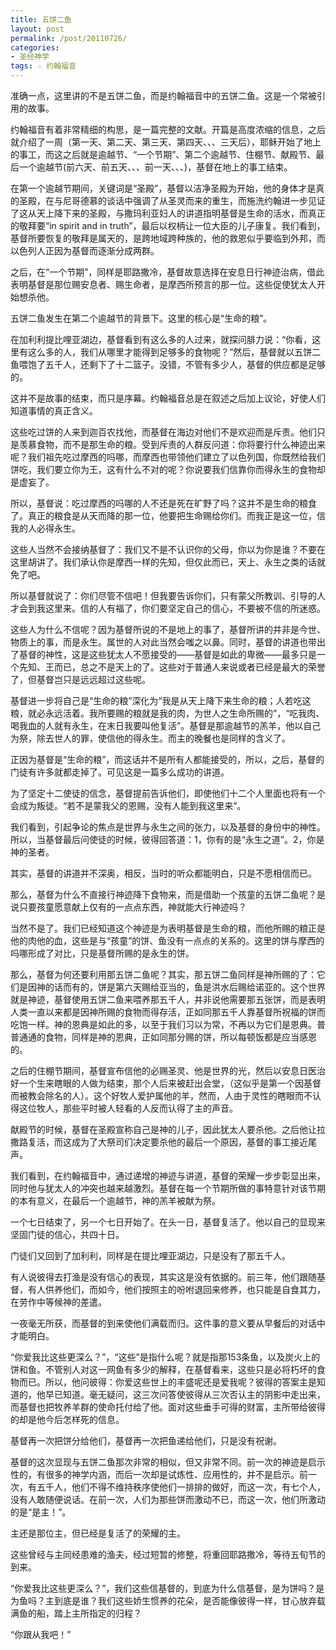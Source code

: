 ```yaml
---
title: 五饼二鱼
layout: post
permalink: /post/20110726/
categories:
- 圣经神学
tags: ☆ 约翰福音
---
```


准确一点，这里讲的不是五饼二鱼，而是约翰福音中的五饼二鱼。这是一个常被引用的故事。

约翰福音有着非常精细的构思，是一篇完整的文献。开篇是高度浓缩的信息，之后就介绍了一周（第一天、第二天、第三天、第四天、、、三天后），耶稣开始了地上的事工，而这之后就是逾越节、“一个节期”、第二个逾越节、住棚节、献殿节、最后一个逾越节(前六天、前五天、、、前一天、、、)，基督在地上的事工结束。

在第一个逾越节期间，关键词是“圣殿”，基督以洁净圣殿为开始，他的身体才是真的圣殿，在与尼哥德慕的谈话中强调了从圣灵而来的重生，而施洗约翰进一步见证了这从天上降下来的圣殿，与撒玛利亚妇人的讲道指明基督是生命的活水，而真正的敬拜要“in spirit and in truth”，最后以权柄让一位大臣的儿子康复。我们看到，基督所要恢复的敬拜是属天的，是跨地域跨种族的，他的救恩似乎要临到外邦，而以色列人正因为基督而逐渐分成两群。

之后，在“一个节期”，同样是耶路撒冷，基督故意选择在安息日行神迹治病，借此表明基督是那位赐安息者、赐生命者，是摩西所预言的那一位。这些促使犹太人开始想杀他。

五饼二鱼发生在第二个逾越节的背景下。这里的核心是“生命的粮”。

在加利利提比哩亚湖边，基督看到有这么多的人过来，就探问腓力说：“你看，这里有这么多的人，我们从哪里才能得到足够多的食物呢？”然后，基督就以五饼二鱼喂饱了五千人，还剩下了十二篮子。没错，不管有多少人，基督的供应都是足够的。

这并不是故事的结束，而只是序幕。约翰福音总是在叙述之后加上议论，好使人们知道事情的真正含义。

这些吃过饼的人来到迦百农找他，而基督在海边对他们不是欢迎而是斥责。他们只是羡慕食物，而不是那生命的粮。受到斥责的人群反问道：你将要行什么神迹出来呢？我们祖先吃过摩西的吗哪，而摩西也带领他们建立了以色列国，你既然给我们饼吃，我们要立你为王，这有什么不对的呢？你说要我们信靠你而得永生的食物却是虚妄了。

所以，基督说：吃过摩西的吗哪的人不还是死在旷野了吗？这并不是生命的粮食了。真正的粮食是从天而降的那一位，他要把生命赐给你们。而我正是这一位，信我的人必得永生。

这些人当然不会接纳基督了：我们又不是不认识你的父母，你以为你是谁？不要在这里胡讲了。我们承认你是摩西一样的先知，但仅此而已，天上、永生之类的话就免了吧。

所以基督就说了：你们尽管不信吧！但我要告诉你们，只有蒙父所教训、引导的人才会到我这里来。信的人有福了，你们要坚定自己的信心，不要被不信的所迷惑。

这些人为什么不信呢？因为基督所说的不是地上的事了，基督所讲的并非是今世、物质上的事，而是永生。属世的人对此当然会嗤之以鼻。同时，基督的讲道也带出了基督的神性，这是这些犹太人不愿接受的——基督是如此的卑微——最多只是一个先知、王而已，总之不是天上的了。这些对于普通人来说或者已经是最大的荣誉了，但基督岂只是远远超过这些呢。

基督进一步将自己是“生命的粮”深化为“我是从天上降下来生命的粮；人若吃这粮，就必永远活着。我所要赐的粮就是我的肉，为世人之生命所赐的”，“吃我肉、喝我血的人就有永生，在末日我要叫他复活”。基督是那逾越节的羔羊，他以自己为祭，除去世人的罪，使信他的得永生。而主的晚餐也是同样的含义了。

正因为基督是“生命的粮”，而这话并不是所有人都能接受的，所以，之后，基督的门徒有许多就都走掉了。可见这是一篇多么成功的讲道。

为了坚定十二使徒的信念，基督提前告诉他们，即使他们十二个人里面也将有一个会成为叛徒。“若不是蒙我父的恩赐，没有人能到我这里来”。

我们看到，引起争论的焦点是世界与永生之间的张力，以及基督的身份中的神性。所以，当基督最后问使徒的时候，彼得回答道：1，你有的是“永生之道”。2，你是神的圣者。

其实，基督的讲道并不深奥，相反，当时的听众都能明白，只是不愿相信而已。

那么，基督为什么不直接行神迹降下食物来，而是借助一个孩童的五饼二鱼呢？是说只要孩童愿意献上仅有的一点点东西，神就能大行神迹吗？

当然不是了。我们已经知道这个神迹是为表明基督是生命的粮，而他所赐的粮正是他的肉他的血，这些是与“孩童”的饼、鱼没有一点点的关系的。这里的饼与摩西的吗哪形成了对比，只是基督所赐的是永生的饼。

那么，基督为何还要利用那五饼二鱼呢？其实，那五饼二鱼同样是神所赐的了：它们是因神的话而有的，饼是第六天赐给亚当的，鱼是洪水后赐给诺亚的。这个世界就是神迹，基督使用五饼二鱼来喂养那五千人，并非说他需要那五张饼，而是表明人类一直以来都是因神所赐的食物而得存活，正如同那五千人靠基督所祝福的饼而吃饱一样。神的恩典是如此的多，以至于我们习以为常，不再以为它们是恩典。普普通通的食物，同样是神的恩典，正如同那分赐的饼，所以每顿饭都是应当感恩的。

之后的住棚节期间，基督宣布信他的必赐圣灵、他是世界的光，然后以安息日医治好一个生来瞎眼的人做为结束，那个人后来被赶出会堂，（这似乎是第一个因基督而被教会除名的人）。这个好牧人爱护属他的羊，然而，人由于灵性的瞎眼而不认得这位牧人，那些平时被人轻看的人反而认得了主的声音。

献殿节的时候，基督在圣殿宣称自己是神的儿子，因此犹太人要杀他。之后他让拉撒路复活，而这成为了大祭司们决定要杀他的最后一个原因，基督的事工接近尾声。

我们看到，在约翰福音中，通过递增的神迹与讲道，基督的荣耀一步步彰显出来，同时他与犹太人的冲突也越来越激烈。基督在每一个节期所做的事特意针对该节期的本有意义，在最后一个逾越节，神的羔羊被献为祭。

一个七日结束了，另一个七日开始了。在头一日，基督复活了。他以自己的显现来坚固门徒的信心，共四十日。

门徒们又回到了加利利，同样是在提比哩亚湖边，只是没有了那五千人。

有人说彼得去打渔是没有信心的表现，其实这是没有依据的。前三年，他们跟随基督，有人供养他们，而如今，他们按照主的吩咐退回来修养，也只能是自食其力，在劳作中等候神的差遣。

一夜毫无所获，而基督的到来使他们满载而归。这件事的意义要从早餐后的对话中才能明白。

“你爱我比这些更深么？”，“这些”是指什么呢？就是指那153条鱼，以及炭火上的饼和鱼。不管别人对这一网鱼有多少的解释，在基督看来，这些只是必将朽坏的食物而已。所以，他问彼得：你爱这些世上的丰盛呢还是爱我呢？彼得的答案主是知道的，他早已知道。毫无疑问，这三次问答使彼得从三次否认主的阴影中走出来，而基督也把牧养羊群的使命托付给了他。面对这些垂手可得的财富，主所带给彼得的却是他今后怎样死的信息。

基督再一次把饼分给他们，基督再一次把鱼递给他们，只是没有祝谢。

基督的这次显现与五饼二鱼那次非常的相似，但又非常不同。前一次的神迹是启示性的，有很多的神学内涵，而后一次却是试炼性、应用性的，并不是启示。前一次，有五千人，他们不得不维持秩序使他们一排排的做好，而这一次，有七个人，没有人敢随便说话。在前一次，人们为那些饼而激动不已，而这一次，他们所激动的是“是主！”。

主还是那位主，但已经是复活了的荣耀的主。

这些曾经与主同经患难的渔夫，经过短暂的修整，将重回耶路撒冷，等待五旬节的到来。

“你爱我比这些更深么？”，我们这些信基督的，到底为什么信基督，是为饼吗？是为鱼吗？主到底是谁？我们这些娇生惯养的花朵，是否能像彼得一样，甘心放弃载满鱼的船，踏上主所指定的归程？

“你跟从我吧！”
